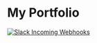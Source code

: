 # My Portfolio
[![Slack Incoming Webhooks](https://github.com/tanakadaichi1989/Hankyu/actions/workflows/githubactions.yml/badge.svg?branch=develop&event=push)](https://github.com/tanakadaichi1989/Hankyu/actions/workflows/githubactions.yml)
